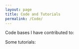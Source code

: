 ```yaml
---
layout: page
title: Code and Tutorials
permalink: /Code/
---
```


<p>
	Code bases I have contributed to:
</p>

<p>
	Some tutorials:
</p>
